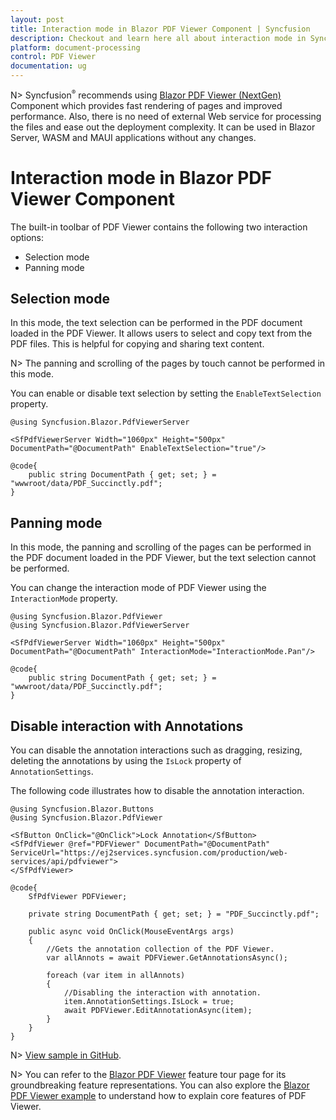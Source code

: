 ```yaml
---
layout: post
title: Interaction mode in Blazor PDF Viewer Component | Syncfusion
description: Checkout and learn here all about interaction mode in Syncfusion Blazor PDF Viewer component and more.
platform: document-processing
control: PDF Viewer
documentation: ug
---
```


N> Syncfusion<sup style="font-size:70%">&reg;</sup> recommends using [Blazor PDF Viewer (NextGen)](https://helpstaging.syncfusion.com/document-processing/pdf/pdf-viewer2/blazor/getting-started/server-side-application) Component which provides fast rendering of pages and improved performance. Also, there is no need of external Web service for processing the files and ease out the deployment complexity. It can be used in Blazor Server, WASM and MAUI applications without any changes.

# Interaction mode in Blazor PDF Viewer Component

The built-in toolbar of PDF Viewer contains the following two interaction options:

* Selection mode
* Panning mode

## Selection mode

In this mode, the text selection can be performed in the PDF document loaded in the PDF Viewer. It allows users to select and copy text from the PDF files. This is helpful for copying and sharing text content.

N> The panning and scrolling of the pages by touch cannot be performed in this mode.

You can enable or disable text selection by setting the `EnableTextSelection` property.

```cshtml
@using Syncfusion.Blazor.PdfViewerServer

<SfPdfViewerServer Width="1060px" Height="500px" DocumentPath="@DocumentPath" EnableTextSelection="true"/>

@code{
    public string DocumentPath { get; set; } = "wwwroot/data/PDF_Succinctly.pdf";
}
```

## Panning mode

In this mode, the panning and scrolling of the pages can be performed in the PDF document loaded in the PDF Viewer, but the text selection cannot be performed.

You can change the interaction mode of PDF Viewer using the `InteractionMode` property.

```cshtml
@using Syncfusion.Blazor.PdfViewer
@using Syncfusion.Blazor.PdfViewerServer

<SfPdfViewerServer Width="1060px" Height="500px" DocumentPath="@DocumentPath" InteractionMode="InteractionMode.Pan"/>

@code{
    public string DocumentPath { get; set; } = "wwwroot/data/PDF_Succinctly.pdf";
}
```
## Disable interaction with Annotations

You can disable the annotation interactions such as dragging, resizing, deleting the annotations by using the `IsLock` property of `AnnotationSettings`.

The following code illustrates how to disable the annotation interaction.

```cshtml
@using Syncfusion.Blazor.Buttons
@using Syncfusion.Blazor.PdfViewer

<SfButton OnClick="@OnClick">Lock Annotation</SfButton>
<SfPdfViewer @ref="PDFViewer" DocumentPath="@DocumentPath" ServiceUrl="https://ej2services.syncfusion.com/production/web-services/api/pdfviewer">
</SfPdfViewer>

@code{
    SfPdfViewer PDFViewer;

    private string DocumentPath { get; set; } = "PDF_Succinctly.pdf";

    public async void OnClick(MouseEventArgs args)
    {
        //Gets the annotation collection of the PDF Viewer.
        var allAnnots = await PDFViewer.GetAnnotationsAsync();

        foreach (var item in allAnnots)
        {
            //Disabling the interaction with annotation.
            item.AnnotationSettings.IsLock = true;
            await PDFViewer.EditAnnotationAsync(item);
        }
    }
}
```

N> [View sample in GitHub](https://github.com/SyncfusionExamples/blazor-pdf-viewer-classic-examples/tree/master/Annotations/FAQs/Lock%20annotations).

N> You can refer to the [Blazor PDF Viewer](https://www.syncfusion.com/pdf-viewer-sdk/blazor-pdf-viewer) feature tour page for its groundbreaking feature representations. You can also explore the [Blazor PDF Viewer example](https://blazor.syncfusion.com/demos/pdf-viewer/default-functionalities?theme=bootstrap5) to understand how to explain core features of PDF Viewer.